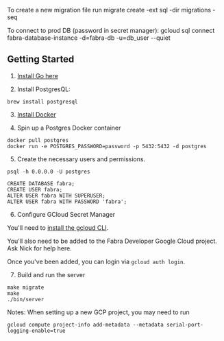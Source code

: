 To create a new migration file run
migrate create -ext sql -dir migrations -seq <name of your migration>

To connect to prod DB (password in secret manager):
gcloud sql connect fabra-database-instance -d=fabra-db -u=db_user --quiet

## Getting Started

1. [Install Go here](https://go.dev/doc/install)

2. Install PostgresQL:

```
brew install postgresql
```

3. [Install Docker](https://docs.docker.com/get-docker/)

4. Spin up a Postgres Docker container

```
docker pull postgres
docker run -e POSTGRES_PASSWORD=password -p 5432:5432 -d postgres
```

5. Create the necessary users and permissions.

```
psql -h 0.0.0.0 -U postgres

CREATE DATABASE fabra;
CREATE USER fabra;
ALTER USER fabra WITH SUPERUSER;
ALTER USER fabra WITH PASSWORD 'fabra';
```

6. Configure GCloud Secret Manager

You'll need to [install the gcloud CLI](https://cloud.google.com/sdk/docs/install).

You'll also need to be added to the Fabra Developer Google Cloud project. Ask Nick for help here.

Once you've been added, you can login via `gcloud auth login`.

7. Build and run the server

```
make migrate
make
./bin/server
```


Notes:
When setting up a new GCP project, you may need to run
```
gcloud compute project-info add-metadata --metadata serial-port-logging-enable=true
```
